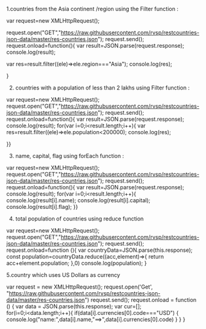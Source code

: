 1.countries from the Asia continent /region using the Filter function :

var request=new XMLHttpRequest();

request.open("GET","https://raw.githubusercontent.com/rvsp/restcountries-json-data/master/res-countries.json");
request.send();
request.onload=function(){
var result=JSON.parse(request.response);
console.log(result);

var res=result.filter((ele)=>ele.region==="Asia");
console.log(res);

}


2. countries with a population of less than 2 lakhs using Filter function :

var request=new XMLHttpRequest();
request.open("GET","https://raw.githubusercontent.com/rvsp/restcountries-json-data/master/res-countries.json");
request.send();
request.onload=function(){
    var result=JSON.parse(request.response);
    console.log(result);
for(var i=0;i<result.length;i++){
  var res=result.filter((ele)=>ele.population<200000);
  console.log(res);

}}

3. name, capital, flag using forEach function :

var request=new XMLHttpRequest();
request.open("GET","https://raw.githubusercontent.com/rvsp/restcountries-json-data/master/res-countries.json");
request.send();
request.onload=function(){
    var result=JSON.parse(request.response);
    console.log(result);
    for(var i=0;i<result.length;i++){
    console.log(result[i].name);
    console.log(result[i].capital);
    console.log(result[i].flag);
}}


4. total population of countries using reduce function

var request=new XMLHttpRequest();
request.open("GET","https://raw.githubusercontent.com/rvsp/restcountries-json-data/master/res-countries.json");
request.send();
request.onload=function (){
    var countryData=JSON.parse(this.response);
    const population=countryData.reduce((acc,element)=>{
        return acc+element.population;
    },0)
    console.log(population);
}

5.country which uses US Dollars as currency

var request = new XMLHttpRequest();
request.open('Get', "https://raw.githubusercontent.com/rvsp/restcountries-json-data/master/res-countries.json")
request.send();
request.onload = function () {
        var data = JSON.parse(this.response);
        var cur=[];
        for(i=0;i<data.length;i++){
            if(data[i].currencies[0].code==="USD")
            {
                console.log("name:",data[i].name,"==>",data[i].currencies[0].code)
            }
        }
    }

